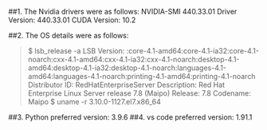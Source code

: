 ##1. The Nvidia drivers were as follows:
NVIDIA-SMI 440.33.01    Driver Version: 440.33.01    CUDA Version: 10.2

##2. The OS details were as follows:
>$ lsb_release -a
>LSB Version:    :core-4.1-amd64:core-4.1-ia32:core-4.1-noarch:cxx-4.1-amd64:cxx-4.1-ia32:cxx-4.1-noarch:desktop-4.1-amd64:desktop-4.1-ia32:desktop-4.1-noarch:languages-4.1-amd64:languages-4.1-noarch:printing-4.1-amd64:printing-4.1-noarch
>Distributor ID: RedHatEnterpriseServer
>Description:    Red Hat Enterprise Linux Server release 7.8 (Maipo)
>Release:        7.8
>Codename:       Maipo
>$ uname -r
>3.10.0-1127.el7.x86_64

##3. Python preferred version: 3.9.6
##4. vs code preferred version: 1.91.1

